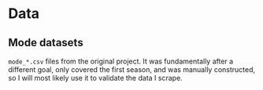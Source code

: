# Data

## Mode datasets
`mode_*.csv` files from the original project. It was fundamentally after a 
different goal, only covered the first season, and was manually constructed, so
I will most likely use it to validate the data I scrape.
